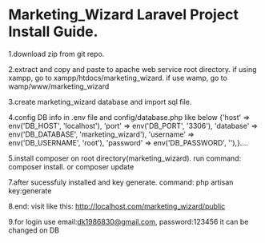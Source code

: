 # Marketing_Wizard Laravel Project Install Guide.
1.download zip from git repo.


2.extract and copy and paste to apache web service root directory.
  if using xampp, go to xampp/htdocs/marketing_wizard. if use wamp, go to wamp/www/marketing_wizard
  
  
3.create marketing_wizard database and import sql file.


4.config DB info in .env file and config/database.php
  like below
            {'host' => env('DB_HOST', 'localhost'),
            'port' => env('DB_PORT', '3306'),
            'database' => env('DB_DATABASE', 'marketing_wizard'),
            'username' => env('DB_USERNAME', 'root'),
            'password' => env('DB_PASSWORD', ''),}....
            
            
5.install composer on root directory(marketing_wizard). run command: composer install. or composer update


7.after sucessfuly installed and key generate. command: php artisan key:generate


8.end: visit like this: http://localhost.com/marketing_wizard/public


9.for login use email:dk1986830@gmail.com, password:123456
  it can be changed on DB
